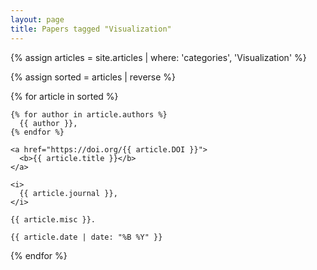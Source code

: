 ```yaml
---
layout: page
title: Papers tagged "Visualization"
---
```


{% assign articles = site.articles | where: 'categories', 'Visualization' %}

{% assign sorted = articles | reverse %}

{% for article in sorted %}
  <div class="journal-item my-4">

    {% for author in article.authors %}
      {{ author }}, 
    {% endfor %}

    <a href="https://doi.org/{{ article.DOI }}">
      <b>{{ article.title }}</b>
    </a>

    <i>
      {{ article.journal }},
    </i>

    {{ article.misc }}.

    {{ article.date | date: "%B %Y" }}

  </div>

{% endfor %}

